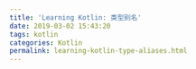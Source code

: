 ```yaml
---
title: 'Learning Kotlin: 类型别名'
date: 2019-03-02 15:43:20
tags: kotlin
categories: Kotlin
permalink: learning-kotlin-type-aliases.html
---
```


